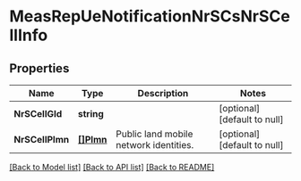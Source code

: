 # MeasRepUeNotificationNrSCsNrSCellInfo

## Properties
Name | Type | Description | Notes
------------ | ------------- | ------------- | -------------
**NrSCellGId** | **string** |  | [optional] [default to null]
**NrSCellPlmn** | [**[]Plmn**](Plmn.md) | Public land mobile network identities. | [optional] [default to null]

[[Back to Model list]](../README.md#documentation-for-models) [[Back to API list]](../README.md#documentation-for-api-endpoints) [[Back to README]](../README.md)


